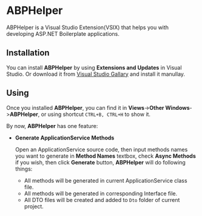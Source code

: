 # ABPHelper
ABPHelper is a Visual Studio Extension(VSIX) that helps you with developing ASP.NET Boilerplate applications.

## Installation
You can install **ABPHelper** by using **Extensions and Updates** in Visual Studio. Or download it from [Visual Studio Gallary](https://visualstudiogallery.msdn.microsoft.com/15d33189-e63e-4ab4-9269-bc43200d7836) and install it manullay.

## Using
Once you installed **ABPHelper**, you can find it in **Views**->**Other Windows**->**ABPHelper**, or using shortcut `CTRL+B, CTRL+H` to show it.

By now, **ABPHelper** has one feature:

- **Generate ApplicationService Methods**

	Open an ApplicationService source code, then input methods names you want to generate in **Method Names** textbox, check **Async Methods** if you wish, then click **Generate** button, **ABPHelper** will do following things:

	- All methods will be generated in current ApplicationService class file. 
	- All methods will be generated in corresponding Interface file.
	- All DTO files will be created and added to `Dto` folder of current project. 
